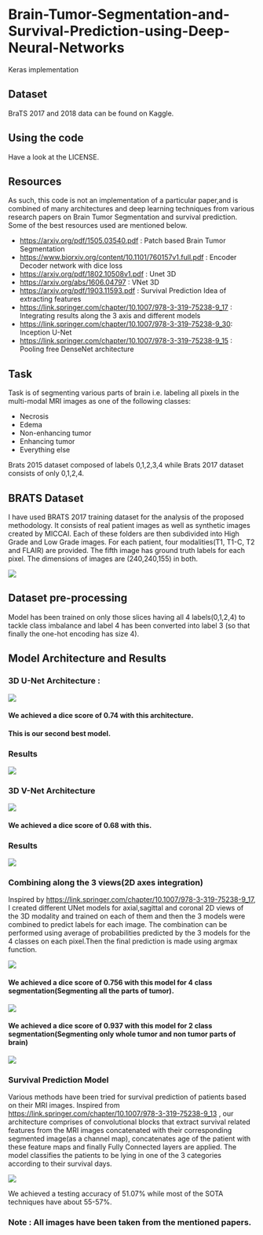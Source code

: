 # Brain-Tumor-Segmentation-and-Survival-Prediction-using-Deep-Neural-Networks

Keras implementation

## Dataset
BraTS 2017 and 2018 data can be found on Kaggle.

## Using the code
Have a look at the LICENSE.

## Resources
As such, this code is not an implementation of a particular paper,and is combined of many architectures and deep learning techniques from various research papers on Brain Tumor Segmentation and survival prediction. Some of the best resources used are mentioned below.

- https://arxiv.org/pdf/1505.03540.pdf : Patch based Brain Tumor Segmentation
- https://www.biorxiv.org/content/10.1101/760157v1.full.pdf : Encoder Decoder network with dice loss
- https://arxiv.org/pdf/1802.10508v1.pdf : Unet 3D
- https://arxiv.org/abs/1606.04797 : VNet 3D
- https://arxiv.org/pdf/1903.11593.pdf : Survival Prediction Idea of extracting features
- https://link.springer.com/chapter/10.1007/978-3-319-75238-9_17 : Integrating results along the 3 axis and different models
- https://link.springer.com/chapter/10.1007/978-3-319-75238-9_30: Inception U-Net
- https://link.springer.com/chapter/10.1007/978-3-319-75238-9_15 : Pooling free DenseNet architecture



## Task
Task is of segmenting various parts of brain i.e. labeling all pixels in the multi-modal MRI images as one of the following classes:
- Necrosis
- Edema
- Non-enhancing tumor
- Enhancing tumor 
- Everything else

Brats 2015 dataset composed of labels 0,1,2,3,4 while Brats 2017 dataset consists of only 0,1,2,4.

## BRATS Dataset 
I have used BRATS 2017 training dataset for the analysis of the proposed methodology. It consists of real patient images as well as synthetic images created by MICCAI. Each of these folders are then subdivided into High Grade and Low Grade images. For each patient, four modalities(T1, T1-C, T2 and FLAIR) are provided. The fifth image has ground truth labels for each pixel. The dimensions of images are (240,240,155) in both.

![](Captures/Dataset.png)


## Dataset pre-processing 
Model has been trained on only those slices having all 4 labels(0,1,2,4) to tackle class imbalance and label 4 has been converted into label 3 (so that finally the one-hot encoding has size 4).

## Model Architecture and Results
### 3D U-Net Architecture :

![](Captures/Unet3d.png)


#### We achieved a dice score of 0.74 with this architecture.
#### This is our second best model.

### Results
![](Captures/unet_im.PNG)

### 3D V-Net Architecture
![](Captures/Vnetarch.png)

#### We achieved a dice score of 0.68 with this.

### Results 
![](Captures/vnet_im.PNG)

### Combining along the 3 views(2D axes integration)
Inspired by https://link.springer.com/chapter/10.1007/978-3-319-75238-9_17, I created different UNet models for axial,sagittal and coronal 2D views of the 3D modality and trained on each of them and then the 3 models were combined to predict labels for each image. The combination can be performed using average of probabilities predicted by the 3 models for the 4 classes on each pixel.Then the final prediction is made using argmax function.

![](Captures/ensembling.png)

#### We achieved a dice score of 0.756 with this model for 4 class segmentation(Segmenting all the parts of tumor).

![](Captures/2d_4class_im.PNG)

#### We achieved a dice score of 0.937 with this model for 2 class segmentation(Segmenting only whole tumor and non tumor parts of brain)

![](Captures/2d_2class_im.PNG)



### Survival Prediction Model
Various methods have been tried for survival prediction of patients based on their MRI images.
Inspired from https://link.springer.com/chapter/10.1007/978-3-319-75238-9_13 , our architecture comprises of convolutional blocks that extract survival related features from the MRI images concatenated with their corresponding segmented image(as a channel map), concatenates age of the patient with these feature maps and finally Fully Connected layers are applied. The model classifies the patients to be lying in one of the 3 categories according to their survival days.

![](Captures/nice_cap.PNG)

We achieved a testing accuracy of 51.07% while most of the SOTA techniques have about 55-57%. 

### Note : All images have been taken from the mentioned papers.



